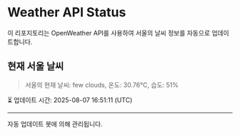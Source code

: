 
# Weather API Status

이 리포지토리는 OpenWeather API를 사용하여 서울의 날씨 정보를 자동으로 업데이트합니다.

## 현재 서울 날씨
> 서울의 현재 날씨: few clouds, 온도: 30.76°C, 습도: 51%

⏳ 업데이트 시간: 2025-08-07 16:51:11 (UTC)

---
자동 업데이트 봇에 의해 관리됩니다.
